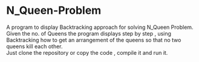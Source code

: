# N_Queen-Problem
A program to display Backtracking approach for solving N_Queen Problem.</br>
Given the no. of Queens the program displays step by step , using Backtracking how to get an arrangement of the queens so that no two queens kill each other.</br>
Just clone the repository or copy the code , compile it and run it.
